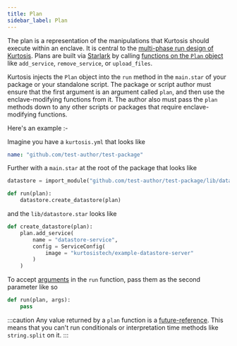 ```yaml
---
title: Plan
sidebar_label: Plan
---
```


The plan is a representation of the manipulations that Kurtosis should execute within an enclave. It is central to the [multi-phase run design of Kurtosis][multi-phase-runs]. Plans are built via [Starlark][starlark-reference] by calling [functions on the `Plan` object][plan-starlark-reference] like `add_service`, `remove_service`, or `upload_files`.

Kurtosis injects the `Plan` object into the `run` method in the `main.star` of your package or your standalone script. The package or script author must ensure that the first argument is an argument called `plan`, and then use the enclave-modifying functions from it. The author also must pass the `plan` methods down to any other scripts or packages that require enclave-modifying functions.

Here's an example :-

Imagine you have a `kurtosis.yml` that looks like
```yaml
name: "github.com/test-author/test-package"
```

Further with a `main.star` at the root of the package that looks like
```py
datastore = import_module("github.com/test-author/test-package/lib/datastore.star")

def run(plan):
    datastore.create_datastore(plan)
```

and the `lib/datastore.star` looks like
```py
def create_datastore(plan):
    plan.add_service(
        name = "datastore-service",
        config = ServiceConfig(
            image = "kurtosistech/example-datastore-server"
        )
    )
```

To accept [arguments][arguments] in the `run` function, pass them as the second parameter like so

```py
def run(plan, args):
    pass
```

:::caution
Any value returned by a `plan` function is a [future-reference][future-reference]. This means that you can't run conditionals or interpretation time methods like `string.split` on it.
:::

<!------------------ ONLY LINKS BELOW HERE -------------------->
[future-reference]: ./future-references.md
[arguments]: ./packages.md#arguments
[multi-phase-runs]: ./multi-phase-runs.md
[starlark-reference]: ./starlark.md
[plan-starlark-reference]: ../starlark-reference/plan.md

